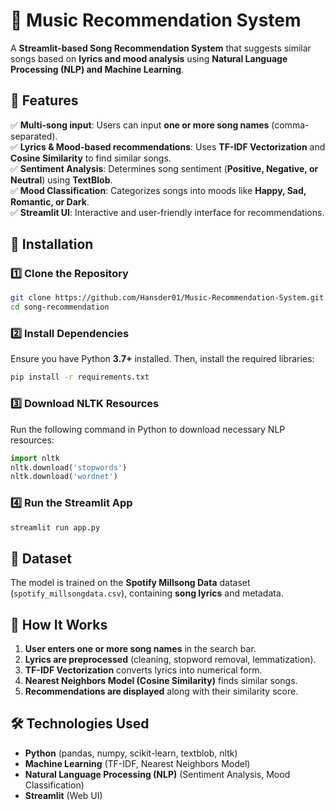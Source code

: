 # 🎵 Music Recommendation System  

A **Streamlit-based Song Recommendation System** that suggests similar songs based on **lyrics and mood analysis** using **Natural Language Processing (NLP) and Machine Learning**.  

## 📌 Features  
✅ **Multi-song input**: Users can input **one or more song names** (comma-separated).  
✅ **Lyrics & Mood-based recommendations**: Uses **TF-IDF Vectorization** and **Cosine Similarity** to find similar songs.  
✅ **Sentiment Analysis**: Determines song sentiment (**Positive, Negative, or Neutral**) using **TextBlob**.  
✅ **Mood Classification**: Categorizes songs into moods like **Happy, Sad, Romantic, or Dark**.  
✅ **Streamlit UI**: Interactive and user-friendly interface for recommendations.  

## 🚀 Installation  

### **1️⃣ Clone the Repository**  
```bash
git clone https://github.com/Hansder01/Music-Recommendation-System.git
cd song-recommendation
```

### **2️⃣ Install Dependencies**  
Ensure you have Python **3.7+** installed. Then, install the required libraries:  
```bash
pip install -r requirements.txt
```

### **3️⃣ Download NLTK Resources**  
Run the following command in Python to download necessary NLP resources:  
```python
import nltk
nltk.download('stopwords')
nltk.download('wordnet')
```

### **4️⃣ Run the Streamlit App**  
```bash
streamlit run app.py
```

## 📂 Dataset  
The model is trained on the **Spotify Millsong Data** dataset (`spotify_millsongdata.csv`), containing **song lyrics** and metadata.  

## 🎯 How It Works  
1. **User enters one or more song names** in the search bar.  
2. **Lyrics are preprocessed** (cleaning, stopword removal, lemmatization).  
3. **TF-IDF Vectorization** converts lyrics into numerical form.  
4. **Nearest Neighbors Model (Cosine Similarity)** finds similar songs.  
5. **Recommendations are displayed** along with their similarity score.  

## 🛠️ Technologies Used  
- **Python** (pandas, numpy, scikit-learn, textblob, nltk)  
- **Machine Learning** (TF-IDF, Nearest Neighbors Model)  
- **Natural Language Processing (NLP)** (Sentiment Analysis, Mood Classification)  
- **Streamlit** (Web UI)  
